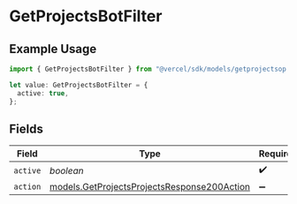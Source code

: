 # GetProjectsBotFilter

## Example Usage

```typescript
import { GetProjectsBotFilter } from "@vercel/sdk/models/getprojectsop.js";

let value: GetProjectsBotFilter = {
  active: true,
};
```

## Fields

| Field                                                                                            | Type                                                                                             | Required                                                                                         | Description                                                                                      |
| ------------------------------------------------------------------------------------------------ | ------------------------------------------------------------------------------------------------ | ------------------------------------------------------------------------------------------------ | ------------------------------------------------------------------------------------------------ |
| `active`                                                                                         | *boolean*                                                                                        | :heavy_check_mark:                                                                               | N/A                                                                                              |
| `action`                                                                                         | [models.GetProjectsProjectsResponse200Action](../models/getprojectsprojectsresponse200action.md) | :heavy_minus_sign:                                                                               | N/A                                                                                              |